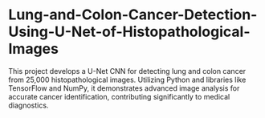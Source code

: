 # Lung-and-Colon-Cancer-Detection-Using-U-Net-of-Histopathological-Images
This project develops a U-Net CNN for detecting lung and colon cancer from 25,000 histopathological images. Utilizing Python and libraries like TensorFlow and NumPy, it demonstrates advanced image analysis for accurate cancer identification, contributing significantly to medical diagnostics.
